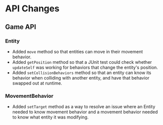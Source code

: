 # API Changes

## Game API
### Entity
- Added ``move`` method so that entities can move in their movement behavior.
- Added ``getPosition`` method so that a JUnit test could check whether ``updateSelf`` was working for
behaviors that change the entity's position.
- Added ``setCollisionBehaviors`` method so that an entity can know its behavior when colliding
with another entity, and have that behavior swapped out at runtime.

### MovementBehavior
- Added ``setTarget`` method as a way to resolve an issue where an Entity needed to know 
movement behavior and a movement behavior needed to know what entity it was modifying.